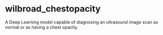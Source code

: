 # wilbroad_chestopacity
A Deep Learning model capable of diagnosing an ultrasound image scan as normal or as having a chest opacity. 
